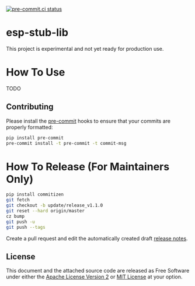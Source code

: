 [![pre-commit.ci status](https://results.pre-commit.ci/badge/github/espressif/esp-stub-lib/master.svg)](https://results.pre-commit.ci/latest/github/espressif/esp-stub-lib/master)

# esp-stub-lib

This project is experimental and not yet ready for production use.


# How To Use

TODO

## Contributing

Please install the [pre-commit](https://pre-commit.com/) hooks to ensure that your commits are properly formatted:

```bash
pip install pre-commit
pre-commit install -t pre-commit -t commit-msg
```

# How To Release (For Maintainers Only)

```bash
pip install commitizen
git fetch
git checkout -b update/release_v1.1.0
git reset --hard origin/master
cz bump
git push -u
git push --tags
```
Create a pull request and edit the automatically created draft [release notes](https://github.com/espressif/esp-stub-lib/releases).

## License

This document and the attached source code are released as Free Software under either the [Apache License Version 2](LICENSE-APACHE) or [MIT License](LICENSE-MIT) at your option.
